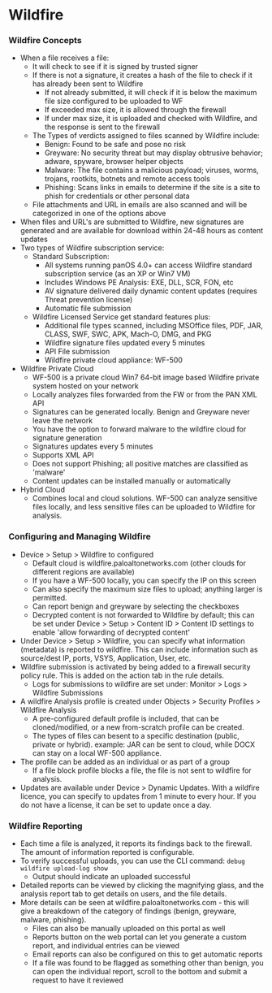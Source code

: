 # Wildfire

### Wildfire Concepts
* When a file receives a file:
    * It will check to see if it is signed by trusted signer
    * If there is not a signature, it creates a hash of the file to check if it has already been sent to Wildfire
        * If not already submitted, it will check if it is below the maximum file size configured to be uploaded to WF
        * If exceeded max size, it is allowed through the firewall
        * If under max size, it is uploaded and checked with Wildfire, and the response is sent to the firewall
    * The Types of verdicts assigned to files scanned by Wildfire include:
        * Benign: Found to be safe and pose no risk
        * Greyware: No security threat but may display obtrusive behavior; adware, spyware, browser helper objects
        * Malware: The file contains a malicious payload; viruses, worms, trojans, rootkits, botnets and remote access tools
        * Phishing: Scans links in emails to determine if the site is a site to phish for credentials or other personal data
    * File attachments and URL in emails are also scanned and will be categorized in one of the options above
* When files and URL's are submitted to Wildfire, new signatures are generated and are available for download within 24-48 hours as content updates
* Two types of Wildfire subscription service:
    * Standard Subscription:
        * All systems running panOS 4.0+ can access Wildfire standard subscription service (as an XP or Win7 VM)
        * Includes Windows PE Analysis: EXE, DLL, SCR, FON, etc
        * AV signature delivered daily dynamic content updates (requires Threat prevention license)
        * Automatic file submission
    * Wildfire Licensed Service get standard features plus:
        * Additional file types scanned, including MSOffice files, PDF, JAR, CLASS, SWF, SWC, APK, Mach-O, DMG, and PKG
        * Wildfire signature files updated every 5 minutes
        * API File submission
        * Wildfire private cloud appliance: WF-500
* Wildfire Private Cloud
    * WF-500 is a private cloud Win7 64-bit image based Wildfire private system hosted on your network
    * Locally analyzes files forwarded from the FW or from the PAN XML API
    * Signatures can be generated locally. Benign and Greyware never leave the network
    * You have the option to forward malware to the wildfire cloud for signature generation
    * Signatures updates every 5 minutes
    * Supports XML API
    * Does not support Phishing; all positive matches are classified as 'malware'
    * Content updates can be installed manually or automatically
* Hybrid Cloud
    * Combines local and cloud solutions. WF-500 can analyze sensitive files locally, and less sensitive files can be uploaded to Wildfire for analysis.

### Configuring and Managing Wildfire
* Device > Setup > Wildfire to configured
    * Default cloud is wildfire.paloaltonetworks.com (other clouds for different regions are available)
    * If you have a WF-500 locally, you can specify the IP on this screen
    * Can also specify the maximum size files to upload; anything larger is permitted.
    * Can report benign and greyware by selecting the checkboxes
    * Decrypted content is not forwarded to Wildfire by default; this can be set under Device > Setup > Content ID > Content ID settings to enable 'allow forwarding of decrypted content'
* Under Device > Setup > Wildfire, you can specify what information (metadata) is reported to wildfire. This can include information such as source/dest IP, ports, VSYS, Application, User, etc.
* Wildfire submission is activated by being added to a firewall security policy rule. This is added on the action tab in the rule details.
    * Logs for submissions to wildfire are set under: Monitor > Logs > Wildfire Submissions
* A wildfire Analysis profile is created under Objects > Security Profiles > Wildfire Analysis
    * A pre-configured default profile is included, that can be cloned/modified, or a new from-scratch profile can be created.
    * The types of files can besent to a specific destination (public, private or hybrid). example: JAR can be sent to cloud, while DOCX can stay on a local WF-500 appliance.
* The profile can be added as an individual or as part of a group
    * If a file block profile blocks a file, the file is not sent to wildfire for analysis.
* Updates are available under Device > Dynamic Updates. With a wildfire licence, you can specify to updates from 1 minute to every hour. If you do not have a license, it can be set to update once a day.

### Wildfire Reporting
* Each time a file is analyzed, it reports its findings back to the firewall. The amount of information reported is configurable.
* To verify successful uploads, you can use the CLI command: `debug wildfire upload-log show`
    * Output should indicate an uploaded successful
* Detailed reports can be viewed by clicking the magnifying glass, and the analysis report tab to get details on users, and the file details.
* More details can be seen at wildfire.paloaltonetworks.com - this will give a breakdown of the category of findings (benign, greyware, malware, phishing).
    * Files can also be manually uploaded on this portal as well
    * Reports button on the web portal can let you generate a custom report, and individual entries can be viewed
    * Email reports can also be configured on this to get automatic reports
    * If a file was found to be flagged as something other than benign, you can open the individual report, scroll to the bottom and submit a request to have it reviewed
